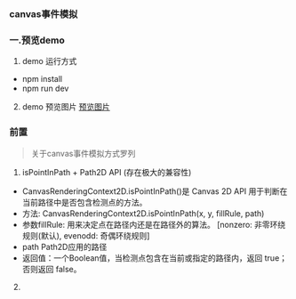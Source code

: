 ### canvas事件模拟

### 一.预览demo
1. demo 运行方式
* npm install
* npm run dev

2. demo 预览图片
[预览图片](./static/预览.gif)

### 前置

> 关于canvas事件模拟方式罗列

1. isPointInPath + Path2D  API (存在极大的兼容性)
  * CanvasRenderingContext2D.isPointInPath()是 Canvas 2D API 用于判断在当前路径中是否包含检测点的方法。
  * 方法: CanvasRenderingContext2D.isPointInPath(x, y, fillRule, path)
  * 参数fillRule: 用来决定点在路径内还是在路径外的算法。 [nonzero: 非零环绕规则(默认), evenodd: 奇偶环绕规则]
  * path Path2D应用的路径
  * 返回值：一个Boolean值，当检测点包含在当前或指定的路径内，返回 true；否则返回 false。

2. 